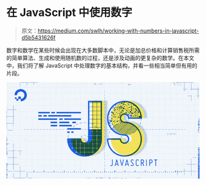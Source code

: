 # 在 JavaScript 中使用数字

> 原文：<https://medium.com/swlh/working-with-numbers-in-javascript-d5b5431626f>

数字和数学在某些时候会出现在大多数脚本中，无论是加总价格和计算销售税所需的简单算法、生成和使用随机数的过程，还是涉及动画的更复杂的数学。在本文中，我们将了解 JavaScript 中处理数字的基本结构，并看一些相当简单但有用的片段。

![](img/e4e265da4d05ee3c1148c6a55fa48d43.png)
